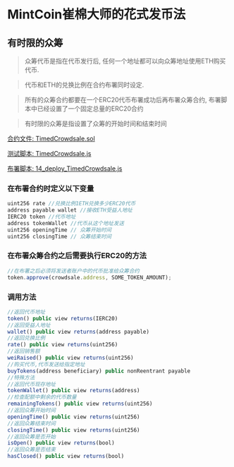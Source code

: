 # MintCoin崔棉大师的花式发币法

## 有时限的众筹

> 众筹代币是指在代币发行后, 任何一个地址都可以向众筹地址使用ETH购买代币.

> 代币和ETH的兑换比例在合约布署同时设定.

> 所有的众筹合约都要在一个ERC20代币布署成功后再布署众筹合约, 布署脚本中已经设置了一个固定总量的ERC20合约

> 有时限的众筹是指设置了众筹的开始时间和结束时间

[合约文件: TimedCrowdsale.sol](https://github.com/biaggii/MintCoin/tree/master/contracts/Crowdsale/TimedCrowdsale.sol)

[测试脚本: TimedCrowdsale.js](https://github.com/biaggii/MintCoin/tree/master/test/Crowdsale/TimedCrowdsale.js)

[布署脚本: 14_deploy_TimedCrowdsale.js](https://github.com/biaggii/MintCoin/tree/master/migrations/14_deploy_TimedCrowdsale.js)

### 在布署合约时定义以下变量

```javascript
uint256 rate //兑换比例1ETH兑换多少ERC20代币
address payable wallet //接收ETH受益人地址
IERC20 token //代币地址
address tokenWallet //代币从这个地址发送
uint256 openingTime // 众筹开始时间
uint256 closingTime // 众筹结束时间
```

### 在布署众筹合约之后需要执行ERC20的方法

```javascript
//在布署之后必须将发送者账户中的代币批准给众筹合约
token.approve(crowdsale.address, SOME_TOKEN_AMOUNT);
```

### 调用方法

```javascript
//返回代币地址
token() public view returns(IERC20)
//返回受益人地址              
wallet() public view returns(address payable)
//返回兑换比例
rate() public view returns(uint256)
//返回销售额
weiRaised() public view returns(uint256)
//购买代币,代币发送给指定地址          
buyTokens(address beneficiary) public nonReentrant payable
//特殊方法
//返回代币现存地址
tokenWallet() public view returns(address)
//检查配额中剩余的代币数量
remainingTokens() public view returns(uint256)
//返回众筹开始时间
openingTime() public view returns(uint256)
//返回众筹结束时间
closingTime() public view returns(uint256)
//返回众筹是否开始
isOpen() public view returns(bool)
//返回众筹是否结束
hasClosed() public view returns(bool)
```
